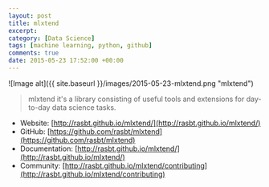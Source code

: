 ```yaml
---
layout: post
title: mlxtend
excerpt:
category: [Data Science]
tags: [machine learning, python, github]
comments: true
date: 2015-05-23 17:52:00 +00:00
---
```


![Image alt]({{ site.baseurl }}/images/2015-05-23-mlxtend.png "mlxtend")

>mlxtend it's a library consisting of useful tools and extensions for day-to-day data science tasks.

<!-- more -->

- Website: [http://rasbt.github.io/mlxtend/](http://rasbt.github.io/mlxtend/)
- GitHub: [https://github.com/rasbt/mlxtend](https://github.com/rasbt/mlxtend)
- Documentation: [http://rasbt.github.io/mlxtend/](http://rasbt.github.io/mlxtend/)
- Community: [http://rasbt.github.io/mlxtend/contributing](http://rasbt.github.io/mlxtend/contributing)
